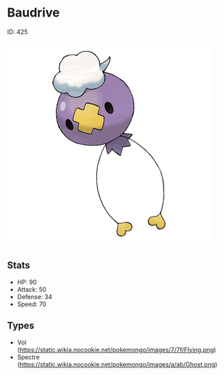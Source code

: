 # Baudrive


ID: 425

![](https://raw.githubusercontent.com/PokeAPI/sprites/master/sprites/pokemon/other/official-artwork/425.png "Baudrive")

## Stats


 - HP: 90
 - Attack: 50
 - Defense: 34
 - Speed: 70

## Types


 - Vol (https://static.wikia.nocookie.net/pokemongo/images/7/7f/Flying.png)
 - Spectre (https://static.wikia.nocookie.net/pokemongo/images/a/ab/Ghost.png)
